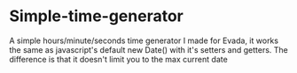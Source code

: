 # Simple-time-generator
A simple hours/minute/seconds time generator I made for Evada, it works the same as javascript's default new Date() with it's setters and getters. The difference is that it doesn't limit you to the max current date
